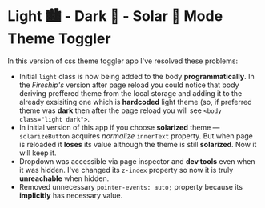# Light 🏙 - Dark 🌌 - Solar 🌇 Mode Theme Toggler

In this version of css theme toggler app I've resolved these problems: 

* Initial ```light``` class is now being added to the body **programmatically**. In the _Fireship's_ version after page reload you could notice that body deriving preffered theme from the local storage and adding it to the already exsisiting one which is **hardcoded** light theme (so, if preferred theme was **dark** then after the page reload you will see ```<body class="light dark">```.
* In initial version of this app if you choose **solarized** theme — ```solarizeButton``` acquires _normalize_ ```innerText``` property. But when page is reloaded it **loses** its value although the theme is still **solarized**. Now it will keep it.
* Dropdown was accessible via page inspector and **dev tools** even when it was hidden. I've changed its ```z-index``` property so now it is truly **unreachable** when hidden.
* Removed unnecessary ```pointer-events: auto;``` property because its **implicitly** has necessary value.
